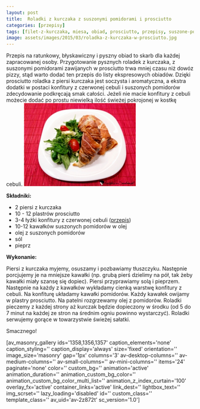 ```yaml
---
layout: post
title:  Roladki z kurczaka z suszonymi pomidorami i prosciutto
categories: [przepisy]
tags: [filet-z-kurczaka, miesa, obiad, prosciutto, przepisy, suszone-pomidory]
image: assets/images/2015/03/roladka-z-kurczaka-w-prosciutto.jpg
---
```

Przepis na ratunkowy, błyskawiczny i pyszny obiad to skarb dla każdej zapracowanej osoby. Przygotowanie pysznych roladek z kurczaka, z suszonymi pomidorami zawijanych w prosciutto trwa mniej czasu niż dowóz pizzy, stąd warto dodać ten przepis do listy ekspresowych obiadów. Dzięki prosciutto roladka z piersi kurczaka jest soczysta i aromatyczna, a ekstra dodatki w postaci konfitury z czerwonej cebuli i suszonych pomidorów zdecydowanie podkręcają smak całości. Jeżeli nie macie konfitury z cebuli możecie dodać po prostu niewielką ilość świeżej pokrojonej w kostkę cebuli.
![](assets/images/2015/03/roladka-z-kurczaka-w-prosciutto-2-300x222.jpg)



**Składniki:**
* 2 piersi z kurczaka
* 10 - 12 plastrów prosciutto
* 3-4 łyżki konfitury z czerwonej cebuli ([przepis](https://kobietazesmakiem.pl/konfitura-z-czerwonej-cebuli/ "przepis"))
* 10-12 kawałków suszonych pomidorów w olej
* olej z suszonych pomidorów
* sól
* pieprz


**Wykonanie:**

Piersi z kurczaka myjemy, osuszamy i pozbawiamy tłuszczyku. Następnie porcjujemy je na mniejsze kawałki (np. grubą pierś dzielimy na pół, tak żeby kawałki miały szansę się dopiec). Piersi przyprawiamy solą i pieprzem. Następnie na każdy z kawałków wykładamy cienką warstwę konfitury z cebuli. Na konfiturę układamy kawałki pomidorów. Każdy kawałek owijamy w plastry prosciutto. Na patelni rozgrzewamy olej z pomidorów. Roladki pieczemy z każdej strony aż kurczak będzie dopieczony w środku (od 5 do 7 minut na każdej ze stron na średnim ogniu powinno wystarczyć). Roladki serwujemy gorące w towarzystwie świeżej sałatki.

Smacznego!

[av\_masonry\_gallery ids='1358,1356,1357' caption\_elements='none' caption\_styling='' caption\_display='always' size='fixed' orientation='' image\_size='masonry' gap='1px' columns='3' av-desktop-columns='' av-medium-columns='' av-small-columns='' av-mini-columns='' items='24' paginate='none' color='' custom\_bg='' animation='active' animation\_duration='' animation\_custom\_bg\_color='' animation\_custom\_bg\_color\_multi\_list='' animation\_z\_index\_curtain='100' overlay\_fx='active' container\_links='active' link\_dest='' lightbox\_text='' img\_scrset='' lazy\_loading='disabled' id='' custom\_class='' template\_class='' av\_uid='av-2z872t' sc\_version='1.0']
    